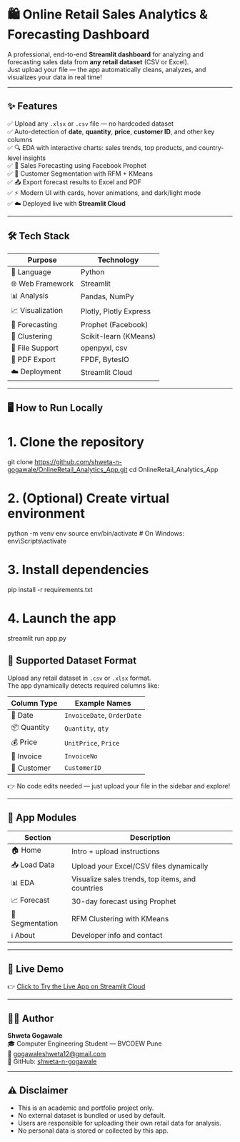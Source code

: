 # 🛍️ Online Retail Sales Analytics & Forecasting Dashboard

A professional, end-to-end **Streamlit dashboard** for analyzing and forecasting sales data from **any retail dataset** (CSV or Excel).  
Just upload your file — the app automatically cleans, analyzes, and visualizes your data in real time!

---

## ✨ Features

✅ Upload any `.xlsx` or `.csv` file — no hardcoded dataset  
✅ Auto-detection of **date**, **quantity**, **price**, **customer ID**, and other key columns  
✅ 🔍 EDA with interactive charts: sales trends, top products, and country-level insights  
✅ 🔮 Sales Forecasting using Facebook Prophet  
✅ 👥 Customer Segmentation with RFM + KMeans  
✅ 📤 Export forecast results to Excel and PDF  
✅ ⚡️ Modern UI with cards, hover animations, and dark/light mode  
✅ ☁️ Deployed live with **Streamlit Cloud**  

---

## 🛠️ Tech Stack

| Purpose           | Technology                     |
|------------------|---------------------------------|
| 🐍 Language       | Python                          |
| 🌐 Web Framework  | Streamlit                       |
| 📊 Analysis       | Pandas, NumPy                   |
| 📈 Visualization  | Plotly, Plotly Express          |
| 🔮 Forecasting    | Prophet (Facebook)              |
| 📌 Clustering     | Scikit-learn (KMeans)           |
| 📁 File Support   | openpyxl, csv                   |
| 📄 PDF Export     | FPDF, BytesIO                   |
| ☁️ Deployment     | Streamlit Cloud                 |

---

## 🖥️ How to Run Locally

# 1. Clone the repository
git clone https://github.com/shweta-n-gogawale/OnlineRetail_Analytics_App.git
cd OnlineRetail_Analytics_App

# 2. (Optional) Create virtual environment
python -m venv env
source env/bin/activate       # On Windows: env\Scripts\activate

# 3. Install dependencies
pip install -r requirements.txt

# 4. Launch the app
streamlit run app.py

## 📁 Supported Dataset Format

Upload any retail dataset in `.csv` or `.xlsx` format.  
The app dynamically detects required columns like:

| Column Type   | Example Names             |
|---------------|---------------------------|
| 📅 Date        | `InvoiceDate`, `OrderDate` |
| 📦 Quantity    | `Quantity`, `qty`          |
| 💰 Price       | `UnitPrice`, `Price`       |
| 🧾 Invoice     | `InvoiceNo`                |
| 👤 Customer    | `CustomerID`               |

👉 No code edits needed — just upload your file in the sidebar and explore!

---

## 🧠 App Modules

| Section         | Description                                          |
|----------------|------------------------------------------------------|
| 🏠 Home         | Intro + upload instructions                         |
| 📥 Load Data    | Upload your Excel/CSV files dynamically              |
| 📊 EDA          | Visualize sales trends, top items, and countries     |
| 📈 Forecast     | 30-day forecast using Prophet                        |
| 👥 Segmentation | RFM Clustering with KMeans                           |
| ℹ️ About        | Developer info and contact                          |

---

## 🔗 Live Demo

👉 [Click to Try the Live App on Streamlit Cloud](https://onlineretailanalyticsapp-fn4f38fbahiwbgdthvpv6t.streamlit.app/)

---

## 👩‍💻 Author

**Shweta Gogawale**  
🎓 Computer Engineering Student — BVCOEW Pune  
📧 [gogawaleshweta12@gmail.com](mailto:gogawaleshweta12@gmail.com)  
🔗 GitHub: [shweta-n-gogawale](https://github.com/shweta-n-gogawale)

---

## ⚠️ Disclaimer

- This is an academic and portfolio project only.  
- No external dataset is bundled or used by default.  
- Users are responsible for uploading their own retail data for analysis.  
- No personal data is stored or collected by this app.

